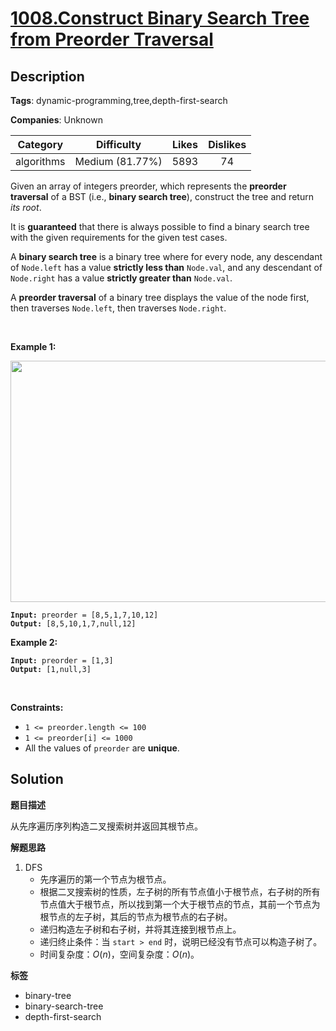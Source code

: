# [1008.Construct Binary Search Tree from Preorder Traversal](https://leetcode.com/problems/construct-binary-search-tree-from-preorder-traversal/description/)

## Description

**Tags**: dynamic-programming,tree,depth-first-search

**Companies**: Unknown

|  Category  |   Difficulty    | Likes | Dislikes |
| :--------: | :-------------: | :---: | :------: |
| algorithms | Medium (81.77%) | 5893  |    74    |

<p>Given an array of integers preorder, which represents the <strong>preorder traversal</strong> of a BST (i.e., <strong>binary search tree</strong>), construct the tree and return <em>its root</em>.</p>
<p>It is <strong>guaranteed</strong> that there is always possible to find a binary search tree with the given requirements for the given test cases.</p>
<p>A <strong>binary search tree</strong> is a binary tree where for every node, any descendant of <code>Node.left</code> has a value <strong>strictly less than</strong> <code>Node.val</code>, and any descendant of <code>Node.right</code> has a value <strong>strictly greater than</strong> <code>Node.val</code>.</p>
<p>A <strong>preorder traversal</strong> of a binary tree displays the value of the node first, then traverses <code>Node.left</code>, then traverses <code>Node.right</code>.</p>
<p>&nbsp;</p>
<p><strong class="example">Example 1:</strong></p>
<img alt="" src="https://assets.leetcode.com/uploads/2019/03/06/1266.png" style="height: 386px; width: 590px;" />
<pre><code><strong>Input:</strong> preorder = [8,5,1,7,10,12]
<strong>Output:</strong> [8,5,10,1,7,null,12]</code></pre>
<p><strong class="example">Example 2:</strong></p>
<pre><code><strong>Input:</strong> preorder = [1,3]
<strong>Output:</strong> [1,null,3]</code></pre>
<p>&nbsp;</p>
<p><strong>Constraints:</strong></p>
<ul>
  <li><code>1 &lt;= preorder.length &lt;= 100</code></li>
  <li><code>1 &lt;= preorder[i] &lt;= 1000</code></li>
  <li>All the values of <code>preorder</code> are <strong>unique</strong>.</li>
</ul>

## Solution

**题目描述**

从先序遍历序列构造二叉搜索树并返回其根节点。

**解题思路**

1. DFS
   - 先序遍历的第一个节点为根节点。
   - 根据二叉搜索树的性质，左子树的所有节点值小于根节点，右子树的所有节点值大于根节点，所以找到第一个大于根节点的节点，其前一个节点为根节点的左子树，其后的节点为根节点的右子树。
   - 递归构造左子树和右子树，并将其连接到根节点上。
   - 递归终止条件：当 `start > end` 时，说明已经没有节点可以构造子树了。
   - 时间复杂度：$O(n)$，空间复杂度：$O(n)$。

**标签**

- binary-tree
- binary-search-tree
- depth-first-search
